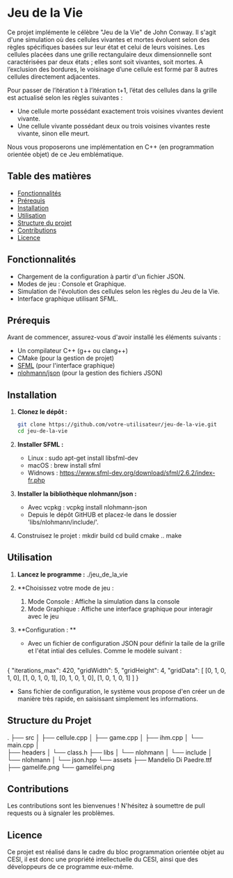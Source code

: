 # Jeu de la Vie

Ce projet implémente le célèbre "Jeu de la Vie" de John Conway. Il s'agit d'une simulation où des cellules vivantes et mortes évoluent selon des règles spécifiques basées sur leur état et celui de leurs voisines.
Les cellules placées dans une grille rectangulaire deux dimensionnelle sont caractérisées par deux états ; elles sont soit vivantes, soit mortes. 
A l’exclusion des bordures, le voisinage d’une cellule est formé par 8 autres cellules directement adjacentes. 

Pour passer de l’itération t à l’itération t+1, l’état des cellules dans la grille est actualisé selon les règles suivantes :
- Une cellule morte possédant exactement trois voisines vivantes devient vivante.
- Une cellule vivante possédant deux ou trois voisines vivantes reste vivante, sinon elle meurt.

Nous vous proposerons une implémentation en C++ (en programmation orientée objet) de ce Jeu emblématique.

## Table des matières

- [Fonctionnalités](#fonctionnalités)
- [Prérequis](#prérequis)
- [Installation](#installation)
- [Utilisation](#utilisation)
- [Structure du projet](#structure-du-projet)
- [Contributions](#contributions)
- [Licence](#licence)

## Fonctionnalités

- Chargement de la configuration à partir d'un fichier JSON.
- Modes de jeu : Console et Graphique.
- Simulation de l'évolution des cellules selon les règles du Jeu de la Vie.
- Interface graphique utilisant SFML.

## Prérequis

Avant de commencer, assurez-vous d'avoir installé les éléments suivants :

- Un compilateur C++ (g++ ou clang++)
- CMake (pour la gestion de projet)
- [SFML](https://www.sfml-dev.org/) (pour l'interface graphique)
- [nlohmann/json](https://github.com/nlohmann/json) (pour la gestion des fichiers JSON)

## Installation

1. **Clonez le dépôt :**

   ```bash
   git clone https://github.com/votre-utilisateur/jeu-de-la-vie.git
   cd jeu-de-la-vie

2. **Installer SFML :**

   - Linux : sudo apt-get install libsfml-dev
   - macOS : brew install sfml
   - Widnows : https://www.sfml-dev.org/download/sfml/2.6.2/index-fr.php

3. **Installer la bibliothèque nlohmann/json :**
   - Avec vcpkg : vcpkg install nlohmann-json
   - Depuis le dépôt GitHUB et placez-le dans le dossier 'libs/nlohmann/include/'.

4. Construisez le projet :
  mkdir build
  cd build
  cmake ..
  make

## Utilisation
1. **Lancez le programme :**
   ./jeu_de_la_vie

2. **Choisissez votre mode de jeu :
    1) Mode Console : Affiche la simulation dans la console
    2) Mode Graphique : Affiche une interface graphique pour interagir avec le jeu

3. **Configuration : **
   - Avec un fichier de configuration JSON pour définir la taile de la grille et l'état intial des cellules. Comme le modèle suivant :
   ```json
{
  "iterations_max": 420,
  "gridWidth": 5,
  "gridHeight": 4,
  "gridData": [
    [0, 1, 0, 1, 0],
    [1, 0, 1, 0, 1],
    [0, 1, 0, 1, 0],
    [1, 0, 1, 0, 1]
  ]
}

   - Sans fichier de configuration, le système vous propose d'en créer un de manière très rapide, en saisissant simplement les informations.
  

  ## Structure du Projet 

.
├── src
│   ├── cellule.cpp
│   ├── game.cpp
│   ├── ihm.cpp
│   └── main.cpp
│  
├── headers
│   └── class.h
├── libs
│   └── nlohmann
│       └── include
│           └── nlohmann
│               └── json.hpp
└── assets
    ├── Mandelio Di Paedre.ttf
    ├── gamelife.png
    └── gamelifei.png

  ## Contributions 
Les contributions sont les bienvenues ! N'hésitez à soumettre de pull requests ou à signaler les problèmes.


 ## Licence
Ce projet est réalisé dans le cadre du bloc programmation orientée objet au CESI, il est donc une propriété intellectuelle du CESI, ainsi que des développeurs de ce programme eux-même.
